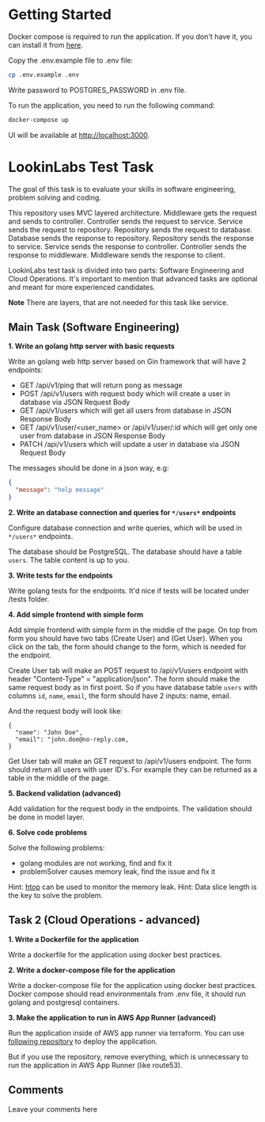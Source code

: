 # Getting Started

Docker compose is required to run the application. If you don't have it, you can install it from [here](https://docs.docker.com/compose/install/).

Copy the .env.example file to .env file:

```bash
cp .env.example .env
```

Write password to POSTGRES_PASSWORD in .env file.

To run the application, you need to run the following command:
```bash
docker-compose up
```

UI will be available at [http://localhost:3000](http://localhost:3000).

# LookinLabs Test Task

The goal of this task is to evaluate your skills in software engineering, problem solving and coding.

This repository uses MVC layered architecture. Middleware gets the request and sends to controller. Controller sends the request to service. Service sends the request to repository. Repository sends the request to database. Database sends the response to repository. Repository sends the response to service. Service sends the response to controller. Controller sends the response to middleware. Middleware sends the response to client.

LookinLabs test task is divided into two parts: Software Engineering and Cloud Operations. It's important to mention that advanced tasks are optional and meant for more experienced candidates.

**Note** There are layers, that are not needed for this task like service.

## Main Task (Software Engineering)

**1. Write an golang http server with basic requests**

Write an golang web http server based on Gin framework that will have 2 endpoints:

- GET /api/v1/ping that will return pong as message
- POST /api/v1/users with request body which will create a user in database via JSON Request Body
- GET /api/v1/users which will get all users from database in JSON Response Body
- GET /api/v1/user/<user_name> or /api/v1/user/:id which will get only one user from database in JSON Response Body
- PATCH /api/v1/users which will update a user in database via JSON Request Body

The messages should be done in a json way, e.g:
```json
{
  "message": "help message"
}
```

**2. Write an database connection and queries for `*/users*` endpoints**

Configure database connection and write queries, which will be used in `*/users*` endpoints.

The database should be PostgreSQL. The database should have a table `users`. The table content is up to you.

**3. Write tests for the endpoints**

Write golang tests for the endpoints. It'd nice if tests will be located under /tests folder.

**4. Add simple frontend with simple form**

Add simple frontend with simple form in the middle of the page. On top from form you should have two tabs (Create User) and (Get User). When you click on the tab, the form should change to the form, which is needed for the endpoint.

Create User tab will make an POST request to /api/v1/users endpoint with header "Content-Type" = "application/json". The form should make the same request body as in first point. So if you have database table `users` with columns `id`, `name`, `email`, the form should have 2 inputs: name, email.

And the request body will look like:
```
{
  "name": "John Doe",
  "email": "john.doe@no-reply.com,
}
```

Get User tab will make an GET request to /api/v1/users endpoint. The form should return all users with user ID's. For example they can be returned as a table in the middle of the page.

**5. Backend validation (advanced)**

Add validation for the request body in the endpoints. The validation should be done in model layer.

**6. Solve code problems**

Solve the following problems:
- golang modules are not working, find and fix it
- problemSolver causes memory leak, find the issue and fix it

Hint: [htop](https://hisham.hm/htop/) can be used to monitor the memory leak.
Hint: Data slice length is the key to solve the problem.

## Task 2 (Cloud Operations - advanced)

**1. Write a Dockerfile for the application**

Write a dockerfile for the application using docker best practices.

**2. Write a docker-compose file for the application**

Write a docker-compose file for the application using docker best practices. Docker compose should read environmentals from .env file, it should run golang and postgresql containers.

**3. Make the application to run in AWS App Runner (advanced)**

Run the application inside of AWS app runner via terraform. You can use [following repository](https://github.com/KostLinux/aws-app-runner-tf-template) to deploy the application.

But if you use the repository, remove everything, which is unnecessary to run the application in AWS App Runner (like route53).

## Comments

Leave your comments here